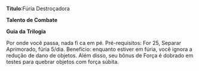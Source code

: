 **Titulo**:Fúria Destroçadora

**Talento de Combate**

**Guia da Trilogia**

 Por onde você passa, nada fi ca em pé. Pré-requisitos: For 25, Separar Aprimorado, fúria 5/dia. Benefício: enquanto estiver em fúria, você ignora a redução de dano de objetos. Além disso, seu bônus de Força é dobrado em testes para quebrar objetos com força súbita.